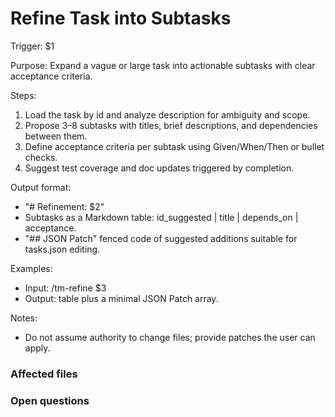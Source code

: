# Refine Task into Subtasks

Trigger: $1

Purpose: Expand a vague or large task into actionable subtasks with clear acceptance criteria.

Steps:

1. Load the task by id and analyze description for ambiguity and scope.
2. Propose 3–8 subtasks with titles, brief descriptions, and dependencies between them.
3. Define acceptance criteria per subtask using Given/When/Then or bullet checks.
4. Suggest test coverage and doc updates triggered by completion.

Output format:
- "# Refinement: $2"
- Subtasks as a Markdown table: id_suggested | title | depends_on | acceptance.
- "## JSON Patch" fenced code of suggested additions suitable for tasks.json editing.

Examples:
- Input: /tm-refine $3
- Output: table plus a minimal JSON Patch array.

Notes:
- Do not assume authority to change files; provide patches the user can apply.

### Affected files

### Open questions
